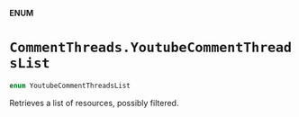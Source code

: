 **ENUM**

# `CommentThreads.YoutubeCommentThreadsList`

```swift
enum YoutubeCommentThreadsList
```

Retrieves a list of resources, possibly filtered.
